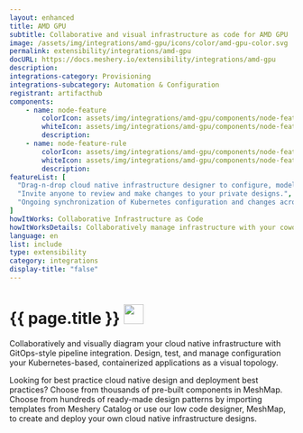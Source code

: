 ```yaml
---
layout: enhanced
title: AMD GPU
subtitle: Collaborative and visual infrastructure as code for AMD GPU
image: /assets/img/integrations/amd-gpu/icons/color/amd-gpu-color.svg
permalink: extensibility/integrations/amd-gpu
docURL: https://docs.meshery.io/extensibility/integrations/amd-gpu
description: 
integrations-category: Provisioning
integrations-subcategory: Automation & Configuration
registrant: artifacthub
components: 
	- name: node-feature
		colorIcon: assets/img/integrations/amd-gpu/components/node-feature/icons/color/node-feature-color.svg
		whiteIcon: assets/img/integrations/amd-gpu/components/node-feature/icons/white/node-feature-white.svg
		description: 
	- name: node-feature-rule
		colorIcon: assets/img/integrations/amd-gpu/components/node-feature-rule/icons/color/node-feature-rule-color.svg
		whiteIcon: assets/img/integrations/amd-gpu/components/node-feature-rule/icons/white/node-feature-rule-white.svg
		description: 
featureList: [
  "Drag-n-drop cloud native infrastructure designer to configure, model, and deploy your workloads.",
  "Invite anyone to review and make changes to your private designs.",
  "Ongoing synchronization of Kubernetes configuration and changes across any number of clusters."
]
howItWorks: Collaborative Infrastructure as Code
howItWorksDetails: Collaboratively manage infrastructure with your coworkers synchronously sharing the same designs.
language: en
list: include
type: extensibility
category: integrations
display-title: "false"
---
```

<h1>{{ page.title }} <img src="{{ page.image }}" style="width: 35px; height: 35px;" /></h1>

<p>

</p>
<p>
    Collaboratively and visually diagram your cloud native infrastructure with GitOps-style pipeline integration. Design, test, and manage configuration your Kubernetes-based, containerized applications as a visual topology.
</p>
<p>
    Looking for best practice cloud native design and deployment best practices? Choose from thousands of pre-built components in MeshMap. Choose from hundreds of ready-made design patterns by importing templates from Meshery Catalog or use our low code designer, MeshMap, to create and deploy your own cloud native infrastructure designs.
</p>
